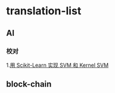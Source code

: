 # translation-list


## AI 
### 校对
1.[用 Scikit-Learn 实现 SVM 和 Kernel SVM](https://juejin.im/post/5b7fd39af265da43831fa136)

## block-chain
